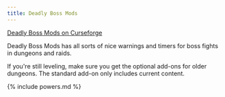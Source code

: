 ```yaml
---
title: Deadly Boss Mods
---
```

[Deadly Boss Mods on Curseforge](https://www.curseforge.com/wow/addons/deadly-boss-mods)

Deadly Boss Mods has all sorts of nice warnings and timers for boss fights in dungeons and raids.

If you're still leveling, make sure you get the optional add-ons for older dungeons. The standard add-on only includes current content.

{% include powers.md %}
